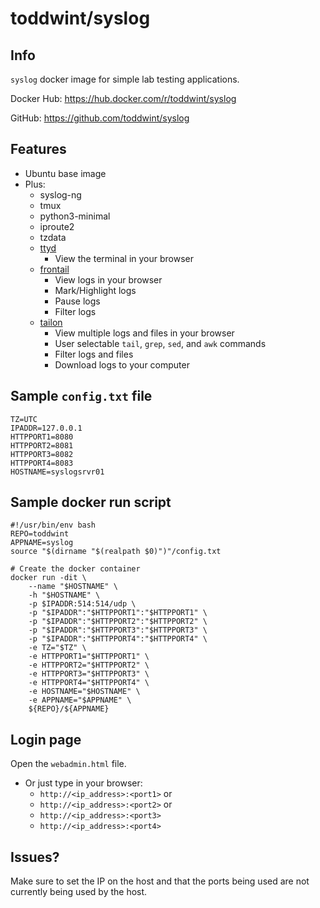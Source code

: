 # toddwint/syslog

## Info

`syslog` docker image for simple lab testing applications.

Docker Hub: <https://hub.docker.com/r/toddwint/syslog>

GitHub: <https://github.com/toddwint/syslog>


## Features

- Ubuntu base image
- Plus:
  - syslog-ng
  - tmux
  - python3-minimal
  - iproute2
  - tzdata
  - [ttyd](https://github.com/tsl0922/ttyd)
    - View the terminal in your browser
  - [frontail](https://github.com/mthenw/frontail)
    - View logs in your browser
    - Mark/Highlight logs
    - Pause logs
    - Filter logs
  - [tailon](https://github.com/gvalkov/tailon)
    - View multiple logs and files in your browser
    - User selectable `tail`, `grep`, `sed`, and `awk` commands
    - Filter logs and files
    - Download logs to your computer


## Sample `config.txt` file

```
TZ=UTC
IPADDR=127.0.0.1
HTTPPORT1=8080
HTTPPORT2=8081
HTTPPORT3=8082
HTTPPORT4=8083
HOSTNAME=syslogsrvr01
```


## Sample docker run script

```
#!/usr/bin/env bash
REPO=toddwint
APPNAME=syslog
source "$(dirname "$(realpath $0)")"/config.txt

# Create the docker container
docker run -dit \
    --name "$HOSTNAME" \
    -h "$HOSTNAME" \
    -p $IPADDR:514:514/udp \
    -p "$IPADDR":"$HTTPPORT1":"$HTTPPORT1" \
    -p "$IPADDR":"$HTTPPORT2":"$HTTPPORT2" \
    -p "$IPADDR":"$HTTPPORT3":"$HTTPPORT3" \
    -p "$IPADDR":"$HTTPPORT4":"$HTTPPORT4" \
    -e TZ="$TZ" \
    -e HTTPPORT1="$HTTPPORT1" \
    -e HTTPPORT2="$HTTPPORT2" \
    -e HTTPPORT3="$HTTPPORT3" \
    -e HTTPPORT4="$HTTPPORT4" \
    -e HOSTNAME="$HOSTNAME" \
    -e APPNAME="$APPNAME" \
    ${REPO}/${APPNAME}
```


## Login page

Open the `webadmin.html` file.

- Or just type in your browser: 
  - `http://<ip_address>:<port1>` or
  - `http://<ip_address>:<port2>` or
  - `http://<ip_address>:<port3>`
  - `http://<ip_address>:<port4>`


## Issues?

Make sure to set the IP on the host and that the ports being used are not currently being used by the host.
